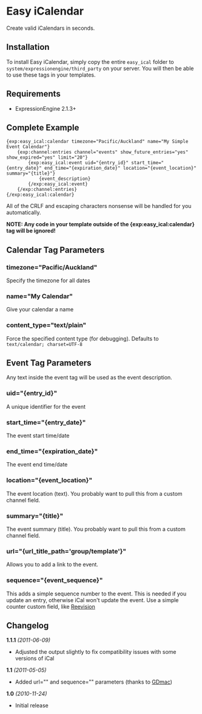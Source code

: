 Easy iCalendar
================

Create valid iCalendars in seconds.

Installation
------------

To install Easy iCalendar, simply copy the entire `easy_ical` folder to
`system/expressionengine/third_party` on your server. You will then be able to use these
tags in your templates.

Requirements
------------

* ExpressionEngine 2.1.3+

Complete Example
----------------

    {exp:easy_ical:calendar timezone="Pacific/Auckland" name="My Simple Event Calendar"}
        {exp:channel:entries channel="events" show_future_entries="yes" show_expired="yes" limit="20"}
            {exp:easy_ical:event uid="{entry_id}" start_time="{entry_date}" end_time="{expiration_date}" location="{event_location}" summary="{title}"}
                {event_description}
            {/exp:easy_ical:event}
        {/exp:channel:entries}
    {/exp:easy_ical:calendar}
    
All of the CRLF and escaping characters nonsense will be handled for you automatically.

**NOTE: Any code in your template outside of the {exp:easy_ical:calendar} tag will be ignored!**

Calendar Tag Parameters
-----------------------

### timezone="Pacific/Auckland"

Specify the timezone for all dates

### name="My Calendar"

Give your calendar a name

### content_type="text/plain"

Force the specified content type (for debugging). Defaults to `text/calendar; charset=UTF-8`

Event Tag Parameters
--------------------

Any text inside the event tag will be used as the event description.

### uid="{entry_id}"

A unique identifier for the event

### start_time="{entry_date}"

The event start time/date

### end_time="{expiration_date}"

The event end time/date

### location="{event_location}"

The event location (text). You probably want to pull this from a custom channel field.

### summary="{title}"

The event summary (title). You probably want to pull this from a custom channel field.

### url="{url_title_path='group/template'}"

Allows you to add a link to the event.

### sequence="{event_sequence}"

This adds a simple sequence number to the event. This is needed if you update an entry, otherwise
iCal won't update the event. Use a simple counter custom field, like [Reevision](http://github.com/GDmac/Reevision.ee_addon)

Changelog
---------

**1.1.1** *(2011-06-09)*

* Adjusted the output slightly to fix compatibility issues with some versions of iCal

**1.1** *(2011-05-05)*

* Added url="" and sequence="" parameters (thanks to [GDmac](http://github.com/GDmac))

**1.0** *(2010-11-24)*

* Initial release
